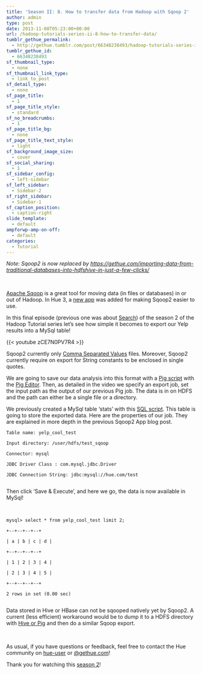 ```yaml
---
title: 'Season II: 8. How to transfer data from Hadoop with Sqoop 2'
author: admin
type: post
date: 2013-11-08T05:23:00+00:00
url: /hadoop-tutorials-series-ii-8-how-to-transfer-data/
tumblr_gethue_permalink:
  - http://gethue.tumblr.com/post/66348238493/hadoop-tutorials-series-ii-8-how-to-transfer-data
tumblr_gethue_id:
  - 66348238493
sf_thumbnail_type:
  - none
sf_thumbnail_link_type:
  - link_to_post
sf_detail_type:
  - none
sf_page_title:
  - 1
sf_page_title_style:
  - standard
sf_no_breadcrumbs:
  - 1
sf_page_title_bg:
  - none
sf_page_title_text_style:
  - light
sf_background_image_size:
  - cover
sf_social_sharing:
  - 1
sf_sidebar_config:
  - left-sidebar
sf_left_sidebar:
  - Sidebar-2
sf_right_sidebar:
  - Sidebar-1
sf_caption_position:
  - caption-right
slide_template:
  - default
ampforwp-amp-on-off:
  - default
categories:
  - Tutorial
---
```


_Note: Sqoop2 is now replaced by <https://gethue.com/importing-data-from-traditional-databases-into-hdfshive-in-just-a-few-clicks/>_

&nbsp;

<p id="docs-internal-guid-342afe4b-3626-38d5-0543-797eb6fb3c0a">
  <a href="http://www.google.co.jp/url?sa=t&rct=j&q=&esrc=s&source=web&cd=1&cad=rja&ved=0CCoQFjAA&url=http%3A%2F%2Fsqoop.apache.org%2F&ei=9h9eUt7SKofQkQWy5YCADA&usg=AFQjCNFJ9nOIbX4GN1HakCZayhtKkXEUBw&bvm=bv.54176721,d.dGI">Apache Sqoop</a> is a great tool for moving data (in files or databases) in or out of Hadoop. In Hue 3, a <a href="http://gethue.tumblr.com/post/63064228790/move-data-in-out-your-hadoop-cluster-with-the-sqoop">new app</a> was added for making Sqoop2 easier to use.
</p>

In this final episode (previous one was about [Search][1]) of the season 2 of the Hadoop Tutorial series let’s see how simple it becomes to export our Yelp results into a MySql table!

{{< youtube zCE7N0PV7R4 >}}

Sqoop2 currently only [Comma Separated Values][2] files. Moreover, Sqoop2 currently require on export for String constants to be enclosed in single quotes.

We are going to save our data analysis into this format with a [Pig script][3] with the [Pig Editor][4]. Then, as detailed in the video we specify an export job, set the input path as the output of our previous Pig job. The data is in on HDFS and the path can either be a single file or a directory.

We previously created a MySql table ‘stats’ with this [SQL script][5]. This table is going to store the exported data. Here are the properties of our job. They are explained in more depth in the previous Sqoop2 App blog post.

<pre><code class="bash">Table name: yelp_cool_test

Input directory: /user/hdfs/test_sqoop

Connector: mysql

JDBC Driver Class : com.mysql.jdbc.Driver

JDBC Connection String: jdbc:mysql://hue.com/test

</code></pre>

Then click ‘Save & Execute’, and here we go, the data is now available in MySql!

&nbsp;

<pre><code class="bash">mysql> select * from yelp_cool_test limit 2;

+--+--+--+--+

| a | b | c | d |

+--+--+--+--+

| 1 | 2 | 3 | 4 |

| 2 | 3 | 4 | 5 |

+--+--+--+--+

2 rows in set (0.00 sec)

</code></pre>

Data stored in Hive or HBase can not be sqooped natively yet by Sqoop2. A current (less efficient) workaround would be to dump it to a HDFS directory with [Hive or Pig][6] and then do a similar Sqoop export.

&nbsp;

As usual, if you have questions or feedback, feel free to contact the Hue community on [hue-user][7] or [@gethue.com][8]!

Thank you for watching this [season 2][9]!

[1]: http://gethue.tumblr.com/post/65969470780/hadoop-tutorials-season-ii-7-how-to-index-and-search
[2]: https://en.wikipedia.org/wiki/Comma-separated_values
[3]: https://github.com/romainr/hadoop-tutorials-examples/blob/master/sqoop2/stats.pig
[4]: http://gethue.tumblr.com/post/51559235973/tutorial-apache-pig-editor-in-hue-2-3
[5]: https://github.com/romainr/hadoop-tutorials-examples/blob/master/sqoop2/create_table.sql
[6]: http://gethue.tumblr.com/post/64707633719/hadoop-tutorial-use-pig-and-hive-with-hbase
[7]: http://groups.google.com/a/cloudera.org/group/hue-user
[8]: http://twitter.com/gethue
[9]: http://gethue.tumblr.com/tagged/season2
